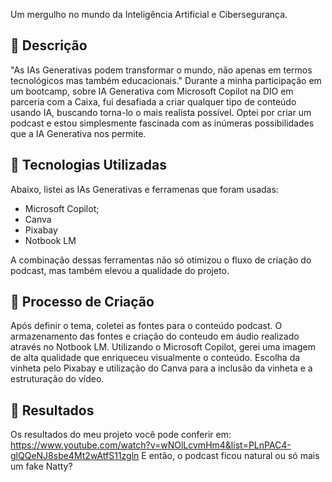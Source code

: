 Um mergulho no mundo da Inteligência Artificial e  Cibersegurança.

## 📒 Descrição
"As IAs Generativas podem transformar o mundo, não apenas em termos tecnológicos mas também educacionais." 
Durante a minha participação em um bootcamp, sobre IA Generativa com Microsoft Copilot na DIO em parceria com a Caixa, fui desafiada a criar qualquer tipo de conteúdo usando IA, buscando torna-lo o mais realista possível. 
Optei por criar um podcast e estou simplesmente fascinada com as inúmeras possibilidades que a IA Generativa nos permite.

## 🤖 Tecnologias Utilizadas
Abaixo, listei as IAs Generativas e ferramenas que foram usadas: 

- Microsoft Copilot;
- Canva
- Pixabay
- Notbook LM 

A combinação dessas ferramentas não só otimizou o fluxo de criação do podcast, mas também elevou a qualidade do projeto.

## 🧐 Processo de Criação
Após definir o tema, coletei as fontes para o conteúdo podcast. O armazenamento das fontes e criação do conteudo em áudio realizado através no Notbook LM.
Utilizando o Microsoft Copilot, gerei uma imagem de alta qualidade que enriqueceu visualmente o conteúdo.
Escolha da vinheta pelo Pixabay e utilização do Canva para a inclusão da vinheta e a estruturação do vídeo.

## 🚀 Resultados
Os resultados do meu projeto você pode conferir em: https://www.youtube.com/watch?v=wNOlLcvmHm4&list=PLnPAC4-glQQeNJ8sbe4Mt2wAtfS11zgln
E então, o podcast ficou natural ou só mais um fake Natty?
